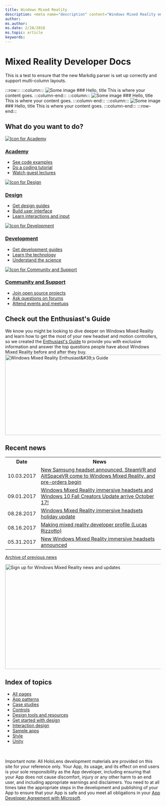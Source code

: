```yaml
---
title: Windows Mixed Reality
description: <meta name="description" content="Windows Mixed Reality enables developers to blend the physical world with digital content. The documentation educates developers and designers on how to build immersive experiences that run on Microsoft HoloLens and mixed reality headsets that target laptops, desktops and Xbox." />
author: 
ms.author: 
ms.date: 2/28/2018
ms.topic: article
keywords: 
---
```




# Mixed Reality Developer Docs

This is a test to ensure that the new Markdig parser is set up correctly and support multi-column layouts.

:::row:::
    :::column:::
        ![Some image](http://via.placeholder.com/1000x150)
        ### Hello, title
        This is where your content goes.
    :::column-end:::
    :::column:::
        ![Some image](http://via.placeholder.com/1000x150)
        ### Hello, title
        This is where your content goes.
    :::column-end:::
    :::column:::
        ![Some image](http://via.placeholder.com/1000x150)
        ### Hello, title
        This is where your content goes.
    :::column-end:::
:::row-end:::



## What do you want to do?

<div class="row">
<div class="col-xs-24">
<div class="section remove-header-rule spacer-32-bottom">
<div class="row">
<div class="col-xs-24 col-md-12 col-lg-6">
<div class="section item-section">
<a class="mainpage-sitepage-link" href="Academy.md"><img alt="Icon for Academy" src="images/icon-academy.png" /><h3>
Academy
</h3><div>
<div>
<ul>
<li>See code examples</li><li>Do a coding tutorial</li><li>Watch guest lectures</li>
</ul>
</div>
</div></a>
</div>
</div><div class="col-xs-24 col-md-12 col-lg-6">
<div class="section item-section">
<a class="mainpage-sitepage-link" href="Design.md"><img alt="Icon for Design" src="images/icon-design.png" /><h3>
Design
</h3><div>
<div>
<ul>
<li>Get design guides</li><li>Build user interface</li><li>Learn interactions and input</li>
</ul>
</div>
</div></a>
</div>
</div><div class="col-xs-24 col-md-12 col-lg-6">
<div class="section item-section">
<a class="mainpage-sitepage-link" href="Development.md"><img alt="Icon for Development" src="images/icon-development.png" /><h3>
Development
</h3><div>
<div>
<ul>
<li>Get development guides</li><li>Learn the technology</li><li>Understand the science</li>
</ul>
</div>
</div></a>
</div>
</div><div class="col-xs-24 col-md-12 col-lg-6">
<div class="section item-section">
<a class="mainpage-sitepage-link" href="Community.md"><img alt="Icon for Community and Support" src="images/icon-community.png" /><h3>
Community and Support
</h3><div>
<div>
<ul>
<li>Join open source projects</li><li>Ask questions on forums</li><li>Attend events and meetups</li>
</ul>
</div>
</div></a>
</div>
</div>
</div>
</div>
</div>
</div>



## Check out the Enthusiast's Guide

<div class="row">
<div class="col-xs-24">
<div class="section remove-header-rule spacer-32-bottom">
<div class="row">
<div class="col-xs-24 col-md-12 col-lg-12">
<div class="section item-section">
 We know you might be looking to dive deeper on Windows Mixed Reality and learn how to get the most of your new headset and motion controllers, so we created the <a href="https://docs.microsoft.com/en-us/windows/mixed-reality/enthusiast-guide/">Enthusiast&#39;s Guide</a> to provide you with exclusive information and answer the top questions people have about Windows Mixed Reality before and after they buy.
</div>
</div><div class="col-xs-24 col-md-12 col-lg-12">
<div class="section item-section">
 <img alt="Windows Mixed Reality Enthusiast&amp;#39;s Guide" width="1009" height="261" src="images/enthusiastsguide-mrpagetile-1000px.jpg" />
</div>
</div>
</div>
</div>
</div>
</div>



<div class="row">
<div class="col-xs-24">
<div class="section remove-header-rule spacer-32-bottom">
<div class="row">
<div class="col-xs-24 col-md-12 col-lg-12">
<div class="section item-section">
<h2>
<span class="doc-headline" id="recent_news">Recent news</span>
</h2><table>
<tr>
<th> Date</th><th> News</th>
</tr><tr>
<td> 10.03.2017</td><td><a href="https://blogs.windows.com/windowsexperience/2017/10/03/the-era-of-windows-mixed-reality-begins-october-17/">New Samsung headset announced, SteamVR and AltSpaceVR come to Windows Mixed Reality, and pre-orders begin</a></td>
</tr><tr>
<td> 09.01.2017</td><td> <a href="https://blogs.windows.com/windowsexperience/2017/09/01/create-and-play-this-holiday-with-the-windows-10-fall-creators-update-coming-oct-17/">Windows Mixed Reality immersive headsets and Windows 10 Fall Creators Update arrive October 17!</a></td>
</tr><tr>
<td> 08.28.2017</td><td> <a href="https://blogs.windows.com/windowsexperience/2017/08/28/windows-mixed-reality-holiday-update/">Windows Mixed Reality immersive headsets holiday update</a></td>
</tr><tr>
<td> 08.16.2017</td><td> <a href="https://blogs.windows.com/windowsexperience/2017/08/16/making-mixed-reality-a-conversation-with-lucas-rizzotto/">Making mixed reality developer profile (Lucas Rizzotto)</a></td>
</tr><tr>
<td> 05.31.2017</td><td> <a href="https://blogs.windows.com/windowsexperience/2017/05/31/microsoft-shows-partner-innovation-always-connected-pcs-mr-iot-computex-2017/">New Windows Mixed Reality immersive headsets announced</a></td>
</tr>
</table><p><a href="news-archive.md">Archive of previous news</a></p>
</div>
</div><div class="col-xs-24 col-md-12 col-lg-12">
<div class="section item-section">
<div class="section-header">
<div class="media-countainer">
<a class="img-responsive" href="http://aka.ms/windows-mixed-reality"><img alt="Sign up for Windows Mixed Reality news and updates" width="696" height="340" src="images/signup4.jpg" /></a>
</div>
</div>
</div>
</div>
</div>
</div>
</div>
</div>



## Index of topics


* [All pages](category/all-pages.md)
* [App patterns](category/app-patterns.md)
* [Case studies](category/case-studies.md)
* [Controls](category/controls.md)
* [Design tools and resources](category/design-tools-and-resources.md)
* [Get started with design](category/get-started-with-design.md)
* [Interaction design](category/interaction-design.md)
* [Sample apps](category/sample-apps.md)
* [Style](category/style.md)
* [Unity](category/unity.md)

\
\
Important note: All HoloLens development materials are provided on this site for your reference only. Your App, its usage, and its effect on end users is your sole responsibility as the App developer, including ensuring that your App does not cause discomfort, injury or any other harm to an end user, and including appropriate warnings and disclaimers. You need to at all times take the appropriate steps in the development and publishing of your App to ensure that your App is safe and you meet all obligations in your [App Developer Agreement with Microsoft](https://msdn.microsoft.com/en-us/library/windows/apps/hh694058.aspx).
